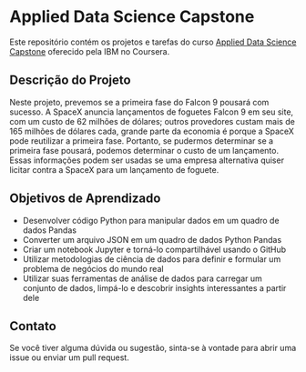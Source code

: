 
# Applied Data Science Capstone

Este repositório contém os projetos e tarefas do curso [Applied Data Science Capstone](https://www.coursera.org/professional-certificates/ibm-data-science) oferecido pela IBM no Coursera.

## Descrição do Projeto

Neste projeto, prevemos se a primeira fase do Falcon 9 pousará com sucesso. A SpaceX anuncia lançamentos de foguetes Falcon 9 em seu site, com um custo de 62 milhões de dólares; outros provedores custam mais de 165 milhões de dólares cada, grande parte da economia é porque a SpaceX pode reutilizar a primeira fase. Portanto, se pudermos determinar se a primeira fase pousará, podemos determinar o custo de um lançamento. Essas informações podem ser usadas se uma empresa alternativa quiser licitar contra a SpaceX para um lançamento de foguete.

## Objetivos de Aprendizado

- Desenvolver código Python para manipular dados em um quadro de dados Pandas
- Converter um arquivo JSON em um quadro de dados Python Pandas
- Criar um notebook Jupyter e torná-lo compartilhável usando o GitHub
- Utilizar metodologias de ciência de dados para definir e formular um problema de negócios do mundo real
- Utilizar suas ferramentas de análise de dados para carregar um conjunto de dados, limpá-lo e descobrir insights interessantes a partir dele

## Contato

Se você tiver alguma dúvida ou sugestão, sinta-se à vontade para abrir uma issue ou enviar um pull request.
